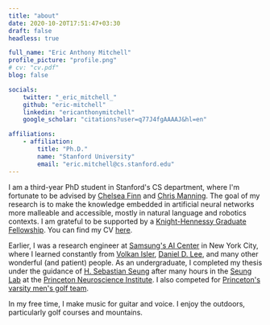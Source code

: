 ```yaml
---
title: "about"
date: 2020-10-20T17:51:47+03:30
draft: false
headless: true

full_name: "Eric Anthony Mitchell"
profile_picture: "profile.png"
# cv: "cv.pdf"
blog: false

socials:
    twitter: "_eric_mitchell_"
    github: "eric-mitchell"
    linkedin: "ericanthonymitchell"
    google_scholar: "citations?user=q77J4fgAAAAJ&hl=en"

affiliations:
    - affiliation:
        title: "Ph.D."
        name: "Stanford University"
        email: "eric.mitchell@cs.stanford.edu"
---
```


I am a third-year PhD student in Stanford's CS department, where I'm fortunate to be advised by [Chelsea Finn][1] and [Chris Manning][2]. The goal of my research is to make the knowledge embedded in artificial neural networks more malleable and accessible, mostly in natural language and robotics contexts. I am grateful to be supported by a [Knight-Hennessy Graduate Fellowship][KH]. You can find my CV [here][CV].

Earlier, I was a research engineer at [Samsung's AI Center][5] in New York City, where I learned constantly from [Volkan Isler][6], [Daniel D. Lee][7], and many other wonderful (and patient) people. As an undergraduate, I completed my thesis under the guidance of [H. Sebastian Seung][10] after many hours in the [Seung Lab][8] at the [Princeton Neuroscience Institute][9]. I also competed for [Princeton's varsity men's golf team][X].

In my free time, I make music for guitar and voice. I enjoy the outdoors, particularly golf courses and mountains.


[1]: https://ai.stanford.edu/~cbfinn/
[2]: https://nlp.stanford.edu/manning/
[3]: https://ai.stanford.edu
[4]: https://nlp.stanford.edu
[5]: https://research.samsung.com/aicenter_ny
[6]: https://www-users.cse.umn.edu/~isler/
[7]: https://tech.cornell.edu/people/daniel-d-lee-2/
[8]: https://seunglab.org
[9]: http://pni.princeton.edu
[10]: http://pni.princeton.edu/faculty/h.-sebastian-seung

[KH]: https://knight-hennessy.stanford.edu
[A]: https://iclr.cc
[B]: https://icml.cc
[C]: https://aaai.org
[D]: https://www.ieee-ras.org/conferences-workshops/fully-sponsored/icra
[E]: https://www.ieee-ras.org/conferences-workshops/financially-co-sponsored/iros
[F]: https://www.robot-learning.org
[X]: https://twitter.com/princetongolf
[CV]: cv.pdf